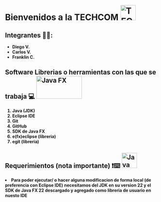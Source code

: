 <h1><b>Bienvenidos a la TECHCOM  </b><img src="https://github.com/user-attachments/assets/0f46b5a5-010d-40fb-8b48-7ac536d0850d" alt="TECHCOM" width="50" height="50">
</h1>
 <h2><b>Integrantes 🧑‍💻:</b></h2>
 <ul>
  <b>
  <li>Diego V.</li>
  <li>Carlos V.</li>
  <li>Franklin C.</li></b>
 </ul>
 <h2><b>Software Librerias o herramientas con las que se trabaja 💻</b> <img src="https://upload.wikimedia.org/wikipedia/en/c/cc/JavaFX_Logo.png" alt="Java FX" width="150" height="75">
</h2>
 <ol> 
           <b>
           <li> Java (JDK)</li>
           <li> Eclipse IDE</li>
           <li> Git</li>
           <li> GitHub</li>
           <li> SDK de Java FX</li>
           <li> e(fx)eclipse (libreria)</li>
           <li> egit (libreria)</li></b>
 </ol>
<b><h2>Requerimientos (nota importante) ❗⌨️ <img src="https://user-images.githubusercontent.com/11943860/46922575-7017cf80-cfe1-11e8-845a-0cd198fb546c.png" alt="Java FX" width="50" height="50"></h2>
<li>Para poder ejecutar/ o hacer alguna modificacion de forma local (de preferencia con Eclipse IDE) necesitamos del JDK en su version 22 y el SDK de Java FX 22 descargado y agregado como libreria de usuario en nuesto IDE</li>
</b>
